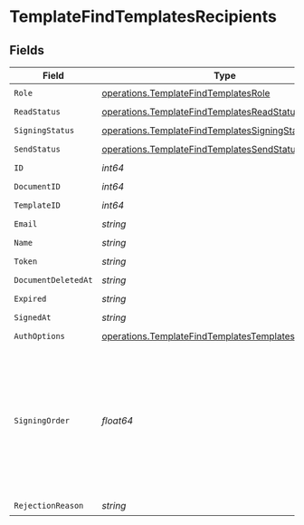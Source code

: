 # TemplateFindTemplatesRecipients


## Fields

| Field                                                                                                                        | Type                                                                                                                         | Required                                                                                                                     | Description                                                                                                                  |
| ---------------------------------------------------------------------------------------------------------------------------- | ---------------------------------------------------------------------------------------------------------------------------- | ---------------------------------------------------------------------------------------------------------------------------- | ---------------------------------------------------------------------------------------------------------------------------- |
| `Role`                                                                                                                       | [operations.TemplateFindTemplatesRole](../../models/operations/templatefindtemplatesrole.md)                                 | :heavy_check_mark:                                                                                                           | N/A                                                                                                                          |
| `ReadStatus`                                                                                                                 | [operations.TemplateFindTemplatesReadStatus](../../models/operations/templatefindtemplatesreadstatus.md)                     | :heavy_check_mark:                                                                                                           | N/A                                                                                                                          |
| `SigningStatus`                                                                                                              | [operations.TemplateFindTemplatesSigningStatus](../../models/operations/templatefindtemplatessigningstatus.md)               | :heavy_check_mark:                                                                                                           | N/A                                                                                                                          |
| `SendStatus`                                                                                                                 | [operations.TemplateFindTemplatesSendStatus](../../models/operations/templatefindtemplatessendstatus.md)                     | :heavy_check_mark:                                                                                                           | N/A                                                                                                                          |
| `ID`                                                                                                                         | *int64*                                                                                                                      | :heavy_check_mark:                                                                                                           | N/A                                                                                                                          |
| `DocumentID`                                                                                                                 | *int64*                                                                                                                      | :heavy_check_mark:                                                                                                           | N/A                                                                                                                          |
| `TemplateID`                                                                                                                 | *int64*                                                                                                                      | :heavy_check_mark:                                                                                                           | N/A                                                                                                                          |
| `Email`                                                                                                                      | *string*                                                                                                                     | :heavy_check_mark:                                                                                                           | N/A                                                                                                                          |
| `Name`                                                                                                                       | *string*                                                                                                                     | :heavy_check_mark:                                                                                                           | N/A                                                                                                                          |
| `Token`                                                                                                                      | *string*                                                                                                                     | :heavy_check_mark:                                                                                                           | N/A                                                                                                                          |
| `DocumentDeletedAt`                                                                                                          | *string*                                                                                                                     | :heavy_check_mark:                                                                                                           | N/A                                                                                                                          |
| `Expired`                                                                                                                    | *string*                                                                                                                     | :heavy_check_mark:                                                                                                           | N/A                                                                                                                          |
| `SignedAt`                                                                                                                   | *string*                                                                                                                     | :heavy_check_mark:                                                                                                           | N/A                                                                                                                          |
| `AuthOptions`                                                                                                                | [operations.TemplateFindTemplatesTemplatesAuthOptions](../../models/operations/templatefindtemplatestemplatesauthoptions.md) | :heavy_check_mark:                                                                                                           | N/A                                                                                                                          |
| `SigningOrder`                                                                                                               | *float64*                                                                                                                    | :heavy_check_mark:                                                                                                           | The order in which the recipient should sign the document. Only works if the document is set to sequential signing.          |
| `RejectionReason`                                                                                                            | *string*                                                                                                                     | :heavy_check_mark:                                                                                                           | N/A                                                                                                                          |